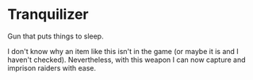 # Tranquilizer
Gun that puts things to sleep.

I don't know why an item like this isn't in the game (or maybe it is and I haven't checked). Nevertheless, with this weapon I can now capture and imprison raiders with ease.
